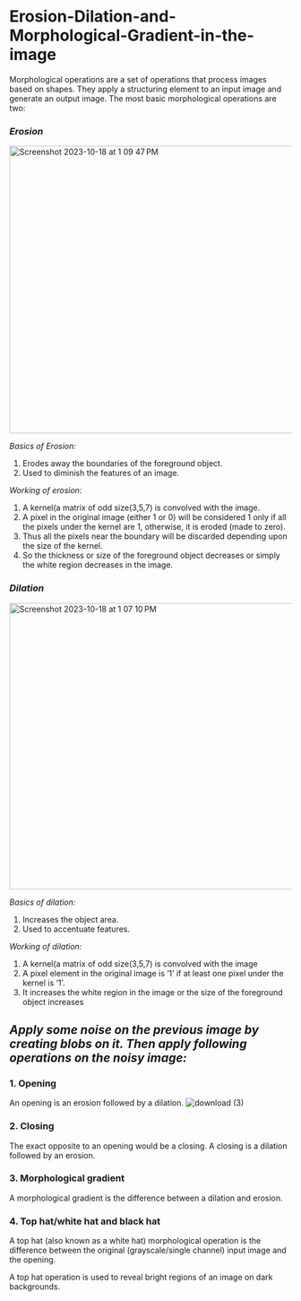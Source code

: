 # Erosion-Dilation-and-Morphological-Gradient-in-the-image

Morphological operations are a set of operations that process images based on shapes. They apply a structuring element to an input image and generate an output image. 
The most basic morphological operations are two: 
### ***Erosion***

<img width="513" alt="Screenshot 2023-10-18 at 1 09 47 PM" src="https://github.com/adityagaur0/Erosion-Dilation-and-Morphological-Gradient-in-the-image/assets/112656570/d1cbe6db-29b0-4db8-9c8b-540852d5e530">

  *Basics of Erosion:*
  1. Erodes away the boundaries of the foreground object.
  2. Used to diminish the features of an image.
  
  *Working of erosion:*
  1. A kernel(a matrix of odd size(3,5,7) is convolved with the image.
  2. A pixel in the original image (either 1 or 0) will be considered 1 only if all the pixels under the kernel are 1, otherwise, it is eroded (made to zero).
  3. Thus all the pixels near the boundary will be discarded depending upon the size of the kernel.
  4. So the thickness or size of the foreground object decreases or simply the white region decreases in the image.
### ***Dilation***

<img width="511" alt="Screenshot 2023-10-18 at 1 07 10 PM" src="https://github.com/adityagaur0/Erosion-Dilation-and-Morphological-Gradient-in-the-image/assets/112656570/ebfe226b-aca1-4427-964e-772d8ee481cd">

  *Basics of dilation:*
  1. Increases the object area.
  2. Used to accentuate features.

  *Working of dilation:*
  1. A kernel(a matrix of odd size(3,5,7) is convolved with the image
  2. A pixel element in the original image is ‘1’ if at least one pixel under the kernel is ‘1’.
  3. It increases the white region in the image or the size of the foreground object increases 

## ***Apply some noise on the previous image by creating blobs on it. Then apply following operations on the noisy image:***

### **1. Opening**
An opening is an erosion followed by a dilation.
![download (3)](https://github.com/adityagaur0/Erosion-Dilation-and-Morphological-Gradient-in-the-image/assets/112656570/0bd89a00-e8a3-4a14-a775-caf826656a68)

### **2. Closing**
The exact opposite to an opening would be a closing. A closing is a dilation followed by an erosion.

### **3. Morphological gradient**
A morphological gradient is the difference between a dilation and erosion.

### **4. Top hat/white hat and black hat**
A top hat (also known as a white hat) morphological operation is the difference between the original (grayscale/single channel) input image and the opening.

A top hat operation is used to reveal bright regions of an image on dark backgrounds.






